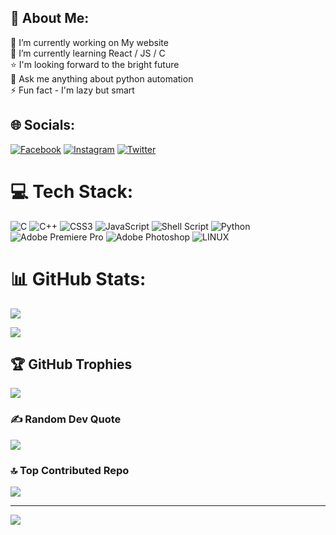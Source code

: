 ## 💫 About Me:
🔭 I’m currently working on My website<br>🌱 I’m currently learning React / JS / C<br>⭐ I'm looking forward to the bright future<br>📝 Ask me anything about python automation<br>⚡ Fun fact - I'm lazy but smart


## 🌐 Socials:
[![Facebook](https://img.shields.io/badge/Facebook-%231877F2.svg?logo=Facebook&logoColor=white)](https://facebook.com/suyog.pras) [![Instagram](https://img.shields.io/badge/Instagram-%23E4405F.svg?logo=Instagram&logoColor=white)](https://instagram.com/suyog_praai) [![Twitter](https://img.shields.io/badge/Twitter-%231DA1F2.svg?logo=Twitter&logoColor=white)](https://twitter.com/suyog_prasai) 

# 💻 Tech Stack:
![C](https://img.shields.io/badge/c-%2300599C.svg?style=plastic&logo=c&logoColor=white) ![C++](https://img.shields.io/badge/c++-%2300599C.svg?style=plastic&logo=c%2B%2B&logoColor=white) ![CSS3](https://img.shields.io/badge/css3-%231572B6.svg?style=plastic&logo=css3&logoColor=white) ![JavaScript](https://img.shields.io/badge/javascript-%23323330.svg?style=plastic&logo=javascript&logoColor=%23F7DF1E) ![Shell Script](https://img.shields.io/badge/shell_script-%23121011.svg?style=plastic&logo=gnu-bash&logoColor=white) ![Python](https://img.shields.io/badge/python-3670A0?style=plastic&logo=python&logoColor=ffdd54) ![Adobe Premiere Pro](https://img.shields.io/badge/Adobe%20Premiere%20Pro-9999FF.svg?style=plastic&logo=Adobe%20Premiere%20Pro&logoColor=white) ![Adobe Photoshop](https://img.shields.io/badge/adobephotoshop-%2331A8FF.svg?style=plastic&logo=adobephotoshop&logoColor=white) ![LINUX](https://img.shields.io/badge/Linux-FCC624?style=plastic&logo=linux&logoColor=black)
# 📊 GitHub Stats:

![](https://github-readme-streak-stats.herokuapp.com/?user=suyogprasai&theme=tokyonight&hide_border=false)<br/>

![](https://github-readme-stats.vercel.app/api/top-langs/?username=suyogprasai&theme=tokyonight&hide_border=false&include_all_commits=false&count_private=false&layout=compact)

## 🏆 GitHub Trophies
![](https://github-profile-trophy.vercel.app/?username=suyogprasai&theme=radical&no-frame=true&no-bg=false&margin-w=4)

### ✍️ Random Dev Quote
![](https://quotes-github-readme.vercel.app/api?type=horizontal&theme=radical)

### 🔝 Top Contributed Repo
![](https://github-contributor-stats.vercel.app/api?username=suyogprasai&limit=5&theme=dark&combine_all_yearly_contributions=true)

---
[![](https://visitcount.itsvg.in/api?id=suyogprasai&icon=1&color=0)](https://visitcount.itsvg.in)

<!-- Proudly created with GPRM ( https://gprm.itsvg.in ) -->
